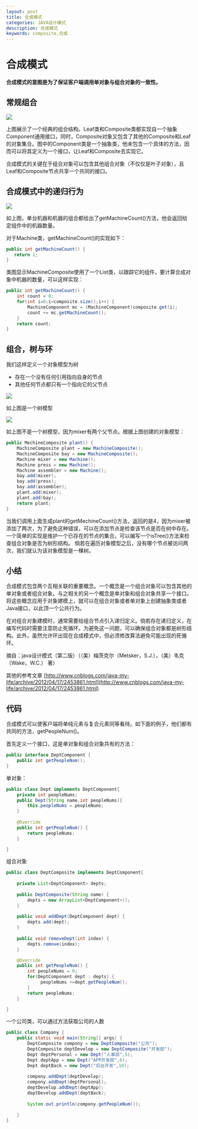 ```yaml
---
layout: post
title: 合成模式
categories: JAVA设计模式
description: 合成模式
keywords: composite,合成
---
```



# 合成模式

 **合成模式的意图是为了保证客户端调用单对象与组合对象的一致性。**

## 常规组合
   
![](/images/posts/design_pattern/composite_1.png)

上图展示了一个经典的组合结构。Leaf类和Composite类都实现自一个抽象Component通用接口，同时，Composite对象又包含了其他的Composite和Leaf的对象集合。图中的Component类是一个抽象类，他未包含一个具体的方法，因而可以将其定义为一个接口，让Leaf和Composite去实现它。

合成模式的关键在于组合对象可以包含其他组合对象（不仅仅是叶子对象），且Leaf和Composite节点共享一个共同的接口。

## 合成模式中的递归行为

![](/images/posts/design_pattern/composite_2.png)

如上图，单台机器和机器的组合都给出了getMachineCount()方法，他会返回给定组件中的机器数量。

对于Machine类，getMachineCount()的实现如下：

```java
public int getMachineCount() {
   return 1;
}
```
类图显示MachineComposite使用了一个List类，以跟踪它的组件，要计算合成对象中机器的数量，可以这样实现：

```java
public int getMachineCount() {
	int count = 0;
	for(int i=0;i<composite.size();i++) {
		MachineComponent mc = (MachineComponent)composite.get(i);
		count += mc.getMachineCount();
	}
	return count;
}
```

## 组合，树与环

我们这样定义一个对象模型为树

* 存在一个没有任何引用指向自身的节点
* 其他任何节点都只有一个指向它的父节点

![](/images/posts/design_pattern/composite_3.png)

如上图是一个树模型

![](/images/posts/design_pattern/composite_4.png)

如上图不是一个树模型，因为mixer有两个父节点。根据上图创建的对象模型：

```java
public MechineComposite plant() {
	MachineComposite plant = new MachineComposite();
	MachineComposite bay = new MachineComposite();
	Machine mixer = new Machine();
	Machine press = new Machine();
	Machine assembler = new Machine();
	bay.add(mixer);
	bay.add(press);
	bay.add(assembler);
	plant.add(mixer);
	plant.add(bay);
	return plant;
}
```
当我们调用上面生成plant的getMechineCount()方法，返回的是4，因为mixer被添加了两次，为了避免这种错误，可以在添加节点是检查该节点是否在树中存在。一个简单的实现是维护一个已存在的节点的集合。可以编写一个isTree()方法来检查组合对象是否为树形结构。
倘若在遍历对象模型之后，没有哪个节点被访问两次，我们就认为该对象模型是一棵树。

## 小结

合成模式包含两个互相关联的重要概念。一个概念是一个组合对象可以包含其他的单对象或者组合对象。与之相关的另一个概念是单对象和组合对象共享一个接口。将这些概念应用于对象建模上，就可以在组合对象或者单对象上创建抽象类或者Java接口，以此顶一个公共行为。

在对组合对象建模时，通常需要给组合节点引入递归定义。倘若存在递归定义，在编写代码时需要注意防止死循环。为避免这一问题，可以确保组合对象都是树形结构。此外，虽然允许环出现在合成模式中，但必须修改算法避免可能出现的死循环。


摘自：java设计模式（第二版）（（美）梅茨克尔（Metsker，S.J.），（美）韦克（Wake，W.C.） 著）

其他的参考文章  [http://www.cnblogs.com/java-my-life/archive/2012/04/17/2453861.html](http://www.cnblogs.com/java-my-life/archive/2012/04/17/2453861.html)

## 代码

合成模式可以使客户端将单纯元素与复合元素同等看待。如下面的例子，他们都有共同的方法，getPeopleNum()。

首先定义一个接口，这是单对象和组合对象共有的方法：

```java
public interface DeptComponent {
	public int getPeopleNum();
}
```

单对象：

```java
public class Dept implements DeptComponent{
	private int peopleNums;
	public Dept(String name,int peopleNums){
		this.peopleNums = peopleNums;
	}
	
	@Override
	public int getPeopleNum() {
		return peopleNums;
	}

}
```

组合对象

```java
public class DeptComposite implements DeptComponent{
	
	private List<DeptComponent> depts;
	
	public DeptComposite(String name) {
		depts = new ArrayList<DeptComponent>();
	}
	
	public void addDept(DeptComponent dept) {
		depts.add(dept);
	}
	
	public void removeDept(int index) {
		depts.remove(index);
	}

	@Override
	public int getPeopleNum() {
		int peopleNums = 0;
		for(DeptComponent dept : depts) {
			 peopleNums +=dept.getPeopleNum();
		}
		return peopleNums;
	}

}
```

一个公司类，可以通过方法获取公司的人数

```java
public class Company {
	public static void main(String[] args) {
		DeptComposite compony = new DeptComposite("公司");
		DeptComposite deptDevelop = new DeptComposite("开发部");
		Dept deptPersonal = new Dept("人事部",5);
		Dept deptApp = new Dept("APP开发部",6);
		Dept deptBack = new Dept("后台开发",10);
		
		compony.addDept(deptDevelop);
		compony.addDept(deptPersonal);
		deptDevelop.addDept(deptApp);
		deptDevelop.addDept(deptBack);
		
		System.out.println(compony.getPeopleNum());
		
	}
}
```